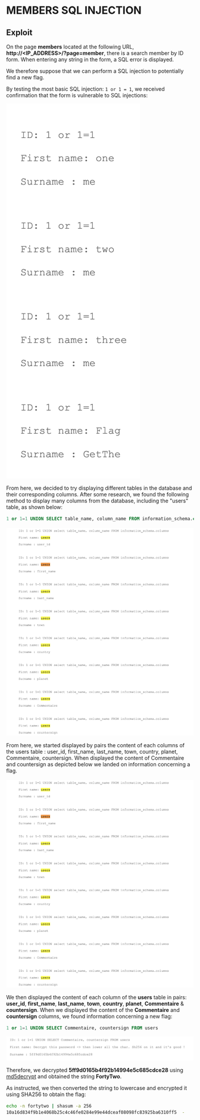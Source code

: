 # MEMBERS SQL INJECTION

## Exploit

On the page **members** located at the following URL, **http://<IP_ADDRESS>/?page=member**, there is a search member by ID form. When entering any string in the form, a SQL error is displayed. 

We therefore suppose that we can perform a SQL injection to potentially find a new flag. 

By testing the most basic SQL injection: `1 or 1 = 1`, we received confirmation that the form is vulnerable to SQL injections:

![1 or 1 = 1](Screenshot1or1.png)

From here, we decided to try displaying different tables in the database and their corresponding columns. After some research, we found the following method to display many columns from the database, including the "users" table, as shown below:

```sql
1 or 1=1 UNION SELECT table_name, column_name FROM information_schema.columns
```

![alt text](ScreenshotUsersColumns.png "Users columns")

From here, we started displayed by pairs the content of each columns of the users table : user_id, first_name, last_name, town, country, planet, Commentaire, countersign. When displayed the content of Commentaire and countersign as depicted below we landed on information concerning a flag.


![Users Columns](ScreenshotUsersColumns.png)

We then displayed the content of each column of the **users** table in pairs: **user_id**, **first_name**, **last_name**, **town**, **country**, **planet**, **Commentaire** & **countersign**. When we displayed the content of the **Commentaire** and **countersign** columns, we found information concerning a new flag:

``` sql
1 or 1=1 UNION SELECT Commentaire, countersign FROM users
```
![Flag Instructions](ScreenshotFlagInstructions.png)

Therefore, we decrypted **5ff9d0165b4f92b14994e5c685cdce28** using [md5decrypt](https://md5decrypt.net/) and obtained the string **FortyTwo**.

As instructed, we then converted the string to lowercase and encrypted it using SHA256 to obtain the flag:

``` sh
echo -n fortytwo | shasum -a 256
10a16d834f9b1e4068b25c4c46fe0284e99e44dceaf08098fc83925ba6310ff5  -
``` 

